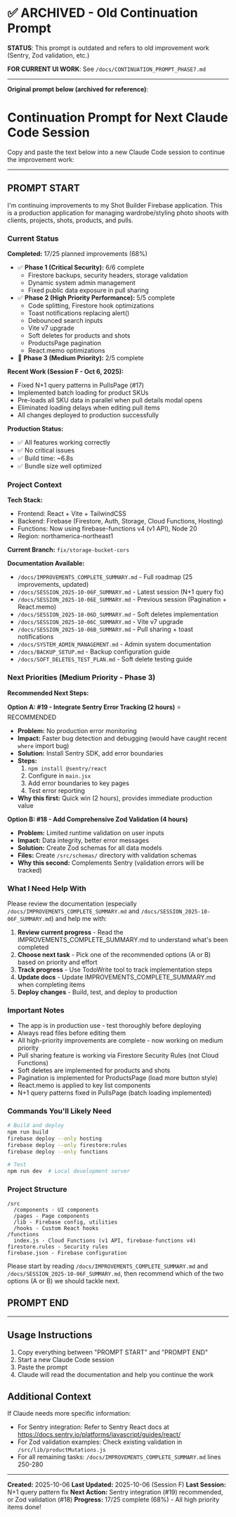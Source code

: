 # ✅ ARCHIVED - Old Continuation Prompt

**STATUS**: This prompt is outdated and refers to old improvement work (Sentry, Zod validation, etc.)

**FOR CURRENT UI WORK**: See `/docs/CONTINUATION_PROMPT_PHASE7.md`

---

**Original prompt below (archived for reference)**:

# Continuation Prompt for Next Claude Code Session

Copy and paste the text below into a new Claude Code session to continue the improvement work:

---

## PROMPT START

I'm continuing improvements to my Shot Builder Firebase application. This is a production application for managing wardrobe/styling photo shoots with clients, projects, shots, products, and pulls.

### Current Status

**Completed:** 17/25 planned improvements (68%)
- ✅ **Phase 1 (Critical Security):** 6/6 complete
  - Firestore backups, security headers, storage validation
  - Dynamic system admin management
  - Fixed public data exposure in pull sharing
- ✅ **Phase 2 (High Priority Performance):** 5/5 complete
  - Code splitting, Firestore hook optimizations
  - Toast notifications replacing alert()
  - Debounced search inputs
  - Vite v7 upgrade
  - Soft deletes for products and shots
  - ProductsPage pagination
  - React.memo optimizations
- 🔄 **Phase 3 (Medium Priority):** 2/5 complete

**Recent Work (Session F - Oct 6, 2025):**
- Fixed N+1 query patterns in PullsPage (#17)
- Implemented batch loading for product SKUs
- Pre-loads all SKU data in parallel when pull details modal opens
- Eliminated loading delays when editing pull items
- All changes deployed to production successfully

**Production Status:**
- ✅ All features working correctly
- ✅ No critical issues
- ✅ Build time: ~6.8s
- ✅ Bundle size well optimized

### Project Context

**Tech Stack:**
- Frontend: React + Vite + TailwindCSS
- Backend: Firebase (Firestore, Auth, Storage, Cloud Functions, Hosting)
- Functions: Now using firebase-functions v4 (v1 API), Node 20
- Region: northamerica-northeast1

**Current Branch:** `fix/storage-bucket-cors`

**Documentation Available:**
- `/docs/IMPROVEMENTS_COMPLETE_SUMMARY.md` - Full roadmap (25 improvements, updated)
- `/docs/SESSION_2025-10-06F_SUMMARY.md` - Latest session (N+1 query fix)
- `/docs/SESSION_2025-10-06E_SUMMARY.md` - Previous session (Pagination + React.memo)
- `/docs/SESSION_2025-10-06D_SUMMARY.md` - Soft deletes implementation
- `/docs/SESSION_2025-10-06C_SUMMARY.md` - Vite v7 upgrade
- `/docs/SESSION_2025-10-06B_SUMMARY.md` - Pull sharing + toast notifications
- `/docs/SYSTEM_ADMIN_MANAGEMENT.md` - Admin system documentation
- `/docs/BACKUP_SETUP.md` - Backup configuration guide
- `/docs/SOFT_DELETES_TEST_PLAN.md` - Soft delete testing guide

### Next Priorities (Medium Priority - Phase 3)

**Recommended Next Steps:**

**Option A: #19 - Integrate Sentry Error Tracking (2 hours)** ⭐ RECOMMENDED
- **Problem:** No production error monitoring
- **Impact:** Faster bug detection and debugging (would have caught recent `where` import bug)
- **Solution:** Install Sentry SDK, add error boundaries
- **Steps:**
  1. `npm install @sentry/react`
  2. Configure in `main.jsx`
  3. Add error boundaries to key pages
  4. Test error reporting
- **Why this first:** Quick win (2 hours), provides immediate production value

**Option B: #18 - Add Comprehensive Zod Validation (4 hours)**
- **Problem:** Limited runtime validation on user inputs
- **Impact:** Data integrity, better error messages
- **Solution:** Create Zod schemas for all data models
- **Files:** Create `/src/schemas/` directory with validation schemas
- **Why this second:** Complements Sentry (validation errors will be tracked)

### What I Need Help With

Please review the documentation (especially `/docs/IMPROVEMENTS_COMPLETE_SUMMARY.md` and `/docs/SESSION_2025-10-06F_SUMMARY.md`) and help me with:

1. **Review current progress** - Read the IMPROVEMENTS_COMPLETE_SUMMARY.md to understand what's been completed
2. **Choose next task** - Pick one of the recommended options (A or B) based on priority and effort
3. **Track progress** - Use TodoWrite tool to track implementation steps
4. **Update docs** - Update IMPROVEMENTS_COMPLETE_SUMMARY.md when completing items
5. **Deploy changes** - Build, test, and deploy to production

### Important Notes

- The app is in production use - test thoroughly before deploying
- Always read files before editing them
- All high-priority improvements are complete - now working on medium priority
- Pull sharing feature is working via Firestore Security Rules (not Cloud Functions)
- Soft deletes are implemented for products and shots
- Pagination is implemented for ProductsPage (load more button style)
- React.memo is applied to key list components
- N+1 query patterns fixed in PullsPage (batch loading implemented)

### Commands You'll Likely Need

```bash
# Build and deploy
npm run build
firebase deploy --only hosting
firebase deploy --only firestore:rules
firebase deploy --only functions

# Test
npm run dev  # Local development server
```

### Project Structure

```
/src
  /components - UI components
  /pages - Page components
  /lib - Firebase config, utilities
  /hooks - Custom React hooks
/functions
  index.js - Cloud Functions (v1 API, firebase-functions v4)
firestore.rules - Security rules
firebase.json - Firebase configuration
```

Please start by reading `/docs/IMPROVEMENTS_COMPLETE_SUMMARY.md` and `/docs/SESSION_2025-10-06F_SUMMARY.md`, then recommend which of the two options (A or B) we should tackle next.

## PROMPT END

---

## Usage Instructions

1. Copy everything between "PROMPT START" and "PROMPT END"
2. Start a new Claude Code session
3. Paste the prompt
4. Claude will read the documentation and help you continue the work

## Additional Context

If Claude needs more specific information:

- For Sentry integration: Refer to Sentry React docs at https://docs.sentry.io/platforms/javascript/guides/react/
- For Zod validation examples: Check existing validation in `/src/lib/productMutations.js`
- For all remaining tasks: `/docs/IMPROVEMENTS_COMPLETE_SUMMARY.md` lines 250-280

---

**Created:** 2025-10-06
**Last Updated:** 2025-10-06 (Session F)
**Last Session:** N+1 query pattern fix
**Next Action:** Sentry integration (#19) recommended, or Zod validation (#18)
**Progress:** 17/25 complete (68%) - All high priority items done!
